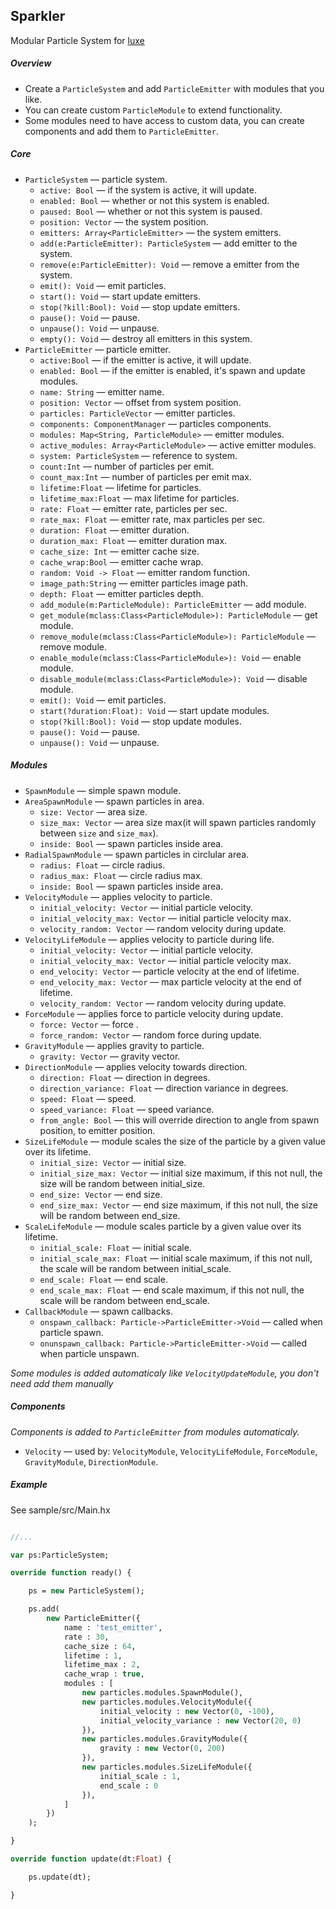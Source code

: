 ## Sparkler  
Modular Particle System for [luxe](https://github.com/underscorediscovery/luxe)  

##### Overview  
* Create a `ParticleSystem` and add `ParticleEmitter` with modules that you like.
* You can create custom `ParticleModule` to extend functionality.
* Some modules need to have access to custom data, you can create components and add them to `ParticleEmitter`.  

##### Core
* `ParticleSystem` — particle system.
	* `active: Bool` — if the system is active, it will update.
	* `enabled: Bool` — whether or not this system is enabled.
	* `paused: Bool` — whether or not this system is paused.
	* `position: Vector` — the system position.
	* `emitters: Array<ParticleEmitter>` — the system emitters.
	* `add(e:ParticleEmitter): ParticleSystem` — add emitter to the system.
	* `remove(e:ParticleEmitter): Void` — remove a emitter from the system.
	* `emit(): Void` — emit particles.
	* `start(): Void` — start update emitters.
	* `stop(?kill:Bool): Void` — stop update emitters.
	* `pause(): Void` — pause.
	* `unpause(): Void` — unpause.
	* `empty(): Void` — destroy all emitters in this system.
* `ParticleEmitter` — particle emitter.
	* `active:Bool` — if the emitter is active, it will update.
	* `enabled: Bool` — if the emitter is enabled, it's spawn and update modules.
	* `name: String` — emitter name.
	* `position: Vector` — offset from system position.
	* `particles: ParticleVector` — emitter particles.
	* `components: ComponentManager` — particles components.
	* `modules: Map<String, ParticleModule>` — emitter modules.
	* `active_modules: Array<ParticleModule>` — active emitter modules.
	* `system: ParticleSystem` — reference to system.
	* `count:Int` — number of particles per emit.
	* `count_max:Int` — number of particles per emit max.
	* `lifetime:Float` — lifetime for particles.
	* `lifetime_max:Float` — max lifetime for particles.
	* `rate: Float` — emitter rate, particles per sec.
	* `rate_max: Float` — emitter rate, max particles per sec.
	* `duration: Float` — emitter duration.
	* `duration_max: Float` — emitter duration max.
	* `cache_size: Int` — emitter cache size.
	* `cache_wrap:Bool` — emitter cache wrap.
	* `random: Void -> Float` — emitter random function.
	* `image_path:String` — emitter particles image path.
	* `depth: Float` — emitter particles depth.
	* `add_module(m:ParticleModule): ParticleEmitter` — add module.
	* `get_module(mclass:Class<ParticleModule>): ParticleModule` — get module.
	* `remove_module(mclass:Class<ParticleModule>): ParticleModule` — remove module.
	* `enable_module(mclass:Class<ParticleModule>): Void` — enable module.
	* `disable_module(mclass:Class<ParticleModule>): Void` — disable module.
	* `emit(): Void` — emit particles.
	* `start(?duration:Float): Void` — start update modules.
	* `stop(?kill:Bool): Void` — stop update modules.
	* `pause(): Void` — pause.
	* `unpause(): Void` — unpause.

##### Modules
* `SpawnModule` — simple spawn module.
* `AreaSpawnModule` — spawn particles in area.
	* `size: Vector` — area size.
	* `size_max: Vector` — area size max(it will spawn particles randomly between `size` and `size_max`).
	* `inside: Bool` — spawn particles inside area.
* `RadialSpawnModule` — spawn particles in circlular area.
	* `radius: Float` — circle radius.
	* `radius_max: Float` — circle radius max.
	* `inside: Bool` — spawn particles inside area.
* `VelocityModule` — applies velocity to particle.
	* `initial_velocity: Vector` — initial particle velocity.
	* `initial_velocity_max: Vector` — initial particle velocity max.
	* `velocity_random: Vector` — random velocity during update.
* `VelocityLifeModule` — applies velocity to particle during life.
	* `initial_velocity: Vector` — initial particle velocity.
	* `initial_velocity_max: Vector` — initial particle velocity max.
	* `end_velocity: Vector` — particle velocity at the end of lifetime.
	* `end_velocity_max: Vector` — max particle velocity at the end of lifetime.
	* `velocity_random: Vector` — random velocity during update.
* `ForceModule` — applies force to particle velocity during update.
	* `force: Vector` — force .
	* `force_random: Vector` — random force during update.
* `GravityModule` — applies gravity to particle.
	* `gravity: Vector` — gravity vector.
* `DirectionModule` — applies velocity towards direction.
	* `direction: Float` — direction in degrees.
	* `direction_variance: Float` — direction variance in degrees.
	* `speed: Float` — speed.
	* `speed_variance: Float` — speed variance.
	* `from_angle: Bool` — this will override direction to angle from spawn position, to emitter position.
* `SizeLifeModule` — module scales the size of the particle by a given value over its lifetime.
	* `initial_size: Vector` — initial size.
	* `initial_size_max: Vector` — initial size maximum, if this not null, the size will be random between initial_size.
	* `end_size: Vector` — end size.
	* `end_size_max: Vector` — end size maximum, if this not null, the size will be random between end_size.
* `ScaleLifeModule` — module scales particle by a given value over its lifetime.
	* `initial_scale: Float` — initial scale.
	* `initial_scale_max: Float` — initial scale maximum, if this not null, the scale will be random between initial_scale.
	* `end_scale: Float` — end scale.
	* `end_scale_max: Float` — end scale maximum, if this not null, the scale will be random between end_scale.
* `CallbackModule` — spawn callbacks.
	* `onspawn_callback: Particle->ParticleEmitter->Void` — called when particle spawn.
	* `onunspawn_callback: Particle->ParticleEmitter->Void` — called when particle unspawn.

*Some modules is added automaticaly like `VelocityUpdateModule`, you don't need add them manually*


##### Components
*Components is added to `ParticleEmitter` from modules automaticaly.*
* `Velocity` — used by: `VelocityModule`, `VelocityLifeModule`, `ForceModule`, `GravityModule`, `DirectionModule`.

##### Example  
See sample/src/Main.hx

```haxe

//...

var ps:ParticleSystem;

override function ready() {

	ps = new ParticleSystem();

	ps.add( 
		new ParticleEmitter({
			name : 'test_emitter', 
			rate : 30,
			cache_size : 64,
			lifetime : 1,
			lifetime_max : 2,
			cache_wrap : true,
			modules : [
				new particles.modules.SpawnModule(),
				new particles.modules.VelocityModule({
					initial_velocity : new Vector(0, -100),
					initial_velocity_variance : new Vector(20, 0)
				}),
				new particles.modules.GravityModule({
					gravity : new Vector(0, 200)
				}),
				new particles.modules.SizeLifeModule({
					initial_scale : 1,
					end_scale : 0
				}),
			]
		})
	);

}

override function update(dt:Float) {

	ps.update(dt);

}


```
